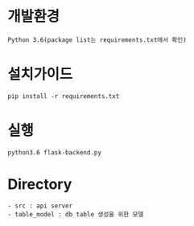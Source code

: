# 개발환경
    Python 3.6(package list는 requirements.txt에서 확인)
    
# 설치가이드
    pip install -r requirements.txt
    
# 실행
    python3.6 flask-backend.py
    
# Directory
    - src : api server
    - table_model : db table 생성을 위한 모델
        